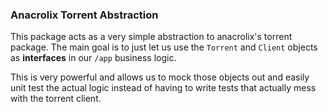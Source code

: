 ### Anacrolix Torrent Abstraction

This package acts as a very simple abstraction to anacrolix's torrent package. The main goal is to just let us use the `Torrent` and `Client` objects as **interfaces** in our `/app` business logic.

This is very powerful and allows us to mock those objects out and easily unit test the actual logic instead of having to write tests that actually mess with the torrent client.